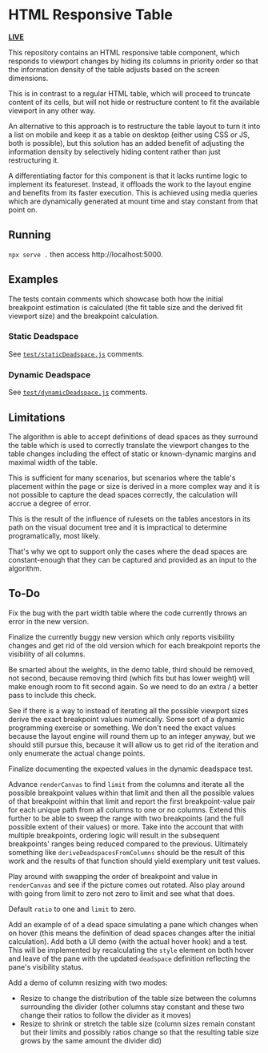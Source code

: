 # HTML Responsive Table

[**LIVE**](https://tomashubelbauer.github.io/html-responsive-table/)

This repository contains an HTML responsive table component, which responds
to viewport changes by hiding its columns in priority order so that the
information density of the table adjusts based on the screen dimensions.

This is in contrast to a regular HTML table, which will proceed to truncate
content of its cells, but will not hide or restructure content to fit the
available viewport in any other way.

An alternative to this approach is to restructure the table layout to turn
it into a list on mobile and keep it as a table on desktop (either using
CSS or JS, both is possible), but this solution has an added benefit of
adjusting the information density by selectively hiding content rather than
just restructuring it.

A differentiating factor for this component is that it lacks runtime logic
to implement its featureset. Instead, it offloads the work to the layout
engine and benefits from its faster execution. This is achieved using media
queries which are dynamically generated at mount time and stay constant from
that point on.

## Running

`npx serve .` then access http://localhost:5000.

## Examples

The tests contain comments which showcase both how the initial breakpoint
estimation is calculated (the fit table size and the derived fit viewport
size) and the breakpoint calculation.

### Static Deadspace

See [`test/staticDeadspace.js`](test/staticDeadspace.js) comments.

### Dynamic Deadspace

See [`test/dynamicDeadspace.js`](test/dynamicDeadspace.js) comments.

## Limitations

The algorithm is able to accept definitions of dead spaces as they surround the
table which is used to correctly translate the viewport changes to the table
changes including the effect of static or known-dynamic margins and maximal
width of the table.

This is sufficient for many scenarios, but scenarios where the table's placement
within the page or size is derived in a more complex way and it is not possible
to capture the dead spaces correctly, the calculation will accrue a degree of error.

This is the result of the influence of rulesets on the tables ancestors in its
path on the visual document tree and it is impractical to determine programatically,
most likely.

That's why we opt to support only the cases where the dead spaces are constant-enough
that they can be captured and provided as an input to the algorithm.

## To-Do

Fix the bug with the part width table where the code currently throws an
error in the new version.

Finalize the currently buggy new version which only reports visibility
changes and get rid of the old version which for each breakpoint reports
the visibility of all columns.

Be smarted about the weights, in the demo table, third should be removed, not
second, because removing third (which fits but has lower weight) will make
enough room to fit second again. So we need to do an extra / a better pass to
include this check.

See if there is a way to instead of iterating all the possible viewport sizes
derive the exact breakpoint values numerically. Some sort of a dynamic
programming exercise or something. We don't need the exact values because the
layout engine will round them up to an integer anyway, but we should still
pursue this, because it will allow us to get rid of the iteration and only
enumerate the actual change points.

Finalize documenting the expected values in the dynamic deadspace test.

Advance `renderCanvas` to find `limit` from the columns and iterate all the
possible breakpoint values within that limit and then all the possible values
of that breakpoint within that limit and report the first breakpoint-value pair
for each unique path from all columns to one or no columns. Extend this further
to be able to sweep the range with two breakpoints (and the full possible extent
of their values) or more. Take into the account that with multiple breakpoints,
ordering logic will result in the subsequent breakpoints' ranges being reduced
compared to the previous. Ultimately something like `deriveDeadspacesFromColumns`
should be the result of this work and the results of that function should
yield exemplary unit test values.

Play around with swapping the order of breakpoint and value in `renderCanvas`
and see if the picture comes out rotated. Also play around with going from
limit to zero not zero to limit and see what that does.

Default `ratio` to one and `limit` to zero.

Add an example of of a dead space simulating a pane which changes when on
hover (this means the definition of dead spaces changes after the initial
calculation). Add both a UI demo (with the actual hover hook) and a test.
This will be implemented by recalculating the `style` element on both hover
and leave of the pane with the updated `deadspace` definition reflecting
the pane's visibility status.

Add a demo of column resizing with two modes:

- Resize to change the distribution of the table size between the columns
  surrounding the divider (other columns stay constant and these two change
  their ratios to follow the divider as it moves)
- Resize to shrink or stretch the table size (column sizes remain constant
  but their limits and possibly ratios change so that the resulting table
  size grows by the same amount the divider did)
